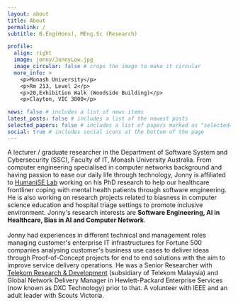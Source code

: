 ```yaml
---
layout: about
title: About
permalink: /
subtitle: B.Eng(Hons), MEng.Sc (Research)

profile:
  align: right
  image: jonny/JonnyLow.jpg
  image_circular: false # crops the image to make it circular
  more_info: >
    <p>Monash University</p>
    <p>Rm 213, Level 2</p>
    <p>20,Exhibition Walk (Woodside Building)</p>
    <p>Clayton, VIC 3800</p>

news: false # includes a list of news items
latest_posts: false # includes a list of the newest posts
selected_papers: false # includes a list of papers marked as "selected={true}"
social: true # includes social icons at the bottom of the page
---
```


A lecturer / graduate researcher in the Department of Software System and Cybersecurity (SSC), Faculty of IT, Monash University Australia. From computer engineering specialised in computer networks background and having passion to ease our daily life through technology, Jonny is affiliated to [HumaniSE Lab](https://www.monash.edu/it/humanise-lab) working on his PhD research to help our healthcare frontliner coping with mental health patients through software engineering. He is also working on research projects related to biasness in computer science education and hospital triage settings to promote inclusive environment. Jonny's research interests are <strong>Software Engineering, AI in Healthcare, Bias in AI and Computer Network</strong>.
<br><br>
Jonny had experiences in different technical and management roles managing customer's enterprise IT infrastructures for Fortune 500 companies analysing customer's business use cases to deliver ideas through Proof-of-Concept projects for end to end solutions with the aim to improve service delivery operations. He was a Senior Researcher with [Telekom Research & Development](https://www.tmrnd.com.my/) (subsidiary of Telekom Malaysia) and Global Network Delivery Manager in Hewlett-Packard Enterprise Services (now known as DXC Technology) prior to that. A volunteer with IEEE and an adult leader with Scouts Victoria.
